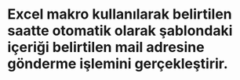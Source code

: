 # Excel makro kullanılarak belirtilen saatte otomatik olarak şablondaki içeriği belirtilen mail adresine gönderme işlemini gerçekleştirir.
